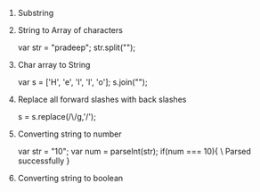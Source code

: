 1. Substring
  
2. String to Array of characters

   var str = "pradeep";
   str.split("");   
   
3. Char array to String

   var s = ['H', 'e', 'l', 'l', 'o'];
   s.join("");   
   
4. Replace all forward slashes with back slashes

   s = s.replace(/\\/g,'/');

5. Converting string to number

   var str = "10";
   var num = parseInt(str);
   if(num === 10){
      \\ Parsed successfully
   }

6. Converting string to boolean